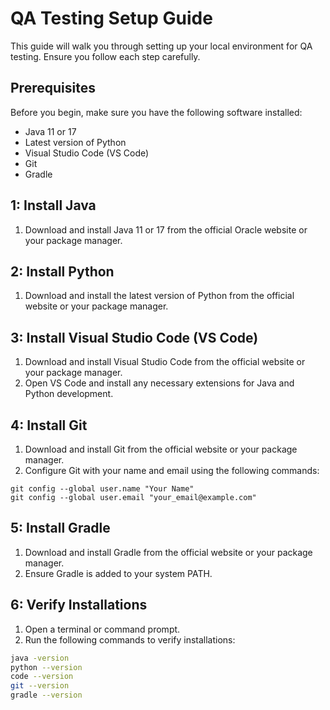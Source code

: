 # QA Testing Setup Guide

This guide will walk you through setting up your local environment for QA testing. Ensure you follow each step carefully.

## Prerequisites

Before you begin, make sure you have the following software installed:

- Java 11 or 17
- Latest version of Python
- Visual Studio Code (VS Code)
- Git
- Gradle

## 1: Install Java

1. Download and install Java 11 or 17 from the official Oracle website or your package manager.

## 2: Install Python

1. Download and install the latest version of Python from the official website or your package manager.

## 3: Install Visual Studio Code (VS Code)

1. Download and install Visual Studio Code from the official website or your package manager.
2. Open VS Code and install any necessary extensions for Java and Python development.

## 4: Install Git

1. Download and install Git from the official website or your package manager.
2. Configure Git with your name and email using the following commands:
```
git config --global user.name "Your Name"
git config --global user.email "your_email@example.com"
```

## 5: Install Gradle

1. Download and install Gradle from the official website or your package manager.
2. Ensure Gradle is added to your system PATH.

## 6: Verify Installations

1. Open a terminal or command prompt.
2. Run the following commands to verify installations:

```bash
java -version
python --version
code --version
git --version
gradle --version
